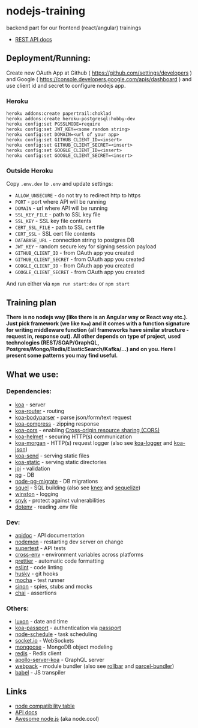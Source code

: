 # nodejs-training

backend part for our frontend (react/angular) trainings

* [REST API docs](http://salsita.github.io/nodejs-training/apidoc/)

## Deployment/Running:

Create new OAuth App at Github ( https://github.com/settings/developers )
and Google ( https://console.developers.google.com/apis/dashboard ) and use client id
and secret to configure nodejs app.

### Heroku

```
heroku addons:create papertrail:choklad
heroku addons:create heroku-postgresql:hobby-dev
heroku config:set PGSSLMODE=require
heroku config:set JWT_KEY=<some random string>
heroku config:set DOMAIN=<url of your app>
heroku config:set GITHUB_CLIENT_ID=<insert>
heroku config:set GITHUB_CLIENT_SECRET=<insert>
heroku config:set GOOGLE_CLIENT_ID=<insert>
heroku config:set GOOGLE_CLIENT_SECRET=<insert>
```

### Outside Heroku

Copy `.env.dev` to `.env` and update settings:

* `ALLOW_UNSECURE` - do not try to redirect http to https
* `PORT` - port where API will be running
* `DOMAIN` - url where API will be running
* `SSL_KEY_FILE` - path to SSL key file
* `SSL_KEY` - SSL key file contents
* `CERT_SSL_FILE` - path to SSL cert file
* `CERT_SSL` - SSL cert file contents
* `DATABASE_URL` - connection string to postgres DB
* `JWT_KEY` - random secure key for signing session payload
* `GITHUB_CLIENT_ID` - from OAuth app you created
* `GITHUB_CLIENT_SECRET` - from OAuth app you created
* `GOOGLE_CLIENT_ID` - from OAuth app you created
* `GOOGLE_CLIENT_SECRET` - from OAuth app you created

And run either via `npm run start:dev` or `npm start`

## Training plan

**There is no nodejs way (like there is an Angular way or React way etc.). Just pick framework (we like `Koa`)
and it comes with a function signature for writing middleware function (all frameworks have similar structure -
request in, response out). All other depends on type of project, used technologies (REST/SOAP/GraphQL,
Postgres/Mongo/Redis/ElasticSearch/Kafka/...) and on you. Here I present some patterns you may find useful.**

## What we use:

### Dependencies:

* [koa](http://koajs.com/) - server
* [koa-router](https://www.npmjs.com/package/koa-router) - routing
* [koa-bodyparser](https://www.npmjs.com/package/koa-bodyparser) - parse json/form/text request
* [koa-compress](https://www.npmjs.com/package/koa-compress) - zipping response
* [koa-cors](https://www.npmjs.com/package/koa-cors) - enabling [Cross-origin resource sharing (CORS)](https://en.wikipedia.org/wiki/Cross-origin_resource_sharing)
* [koa-helmet](https://www.npmjs.com/package/koa-helmet) - securing HTTP(s) communication
* [koa-morgan](https://www.npmjs.com/package/koa-morgan) - HTTP(s) request logger (also see [koa-logger](https://www.npmjs.com/package/koa-logger) and [koa-json](https://www.npmjs.com/package/koa-json))
* [koa-send](https://www.npmjs.com/package/koa-send) - serving static files
* [koa-static](https://www.npmjs.com/package/koa-static) - serving static directories
* [joi](https://www.npmjs.com/package/joi) - validation
* [pg](https://node-postgres.com/) - DB
* [node-pg-migrate](https://www.npmjs.com/package/node-pg-migrate) - DB migrations
* [squel](https://hiddentao.com/squel/) - SQL building (also see [knex](http://knexjs.org/) and [sequelize](http://docs.sequelizejs.com/))
* [winston](https://www.npmjs.com/package/winston) - logging
* [snyk](https://snyk.io/docs/using-snyk/) - protect against vulnerabilities
* [dotenv](https://www.npmjs.com/package/dotenv) - reading .env file

### Dev:

* [apidoc](http://apidocjs.com/) - API documentation
* [nodemon](http://nodemon.io/) - restarting dev server on change
* [supertest](https://www.npmjs.com/package/supertest) - API tests
* [cross-env](https://www.npmjs.com/package/cross-env) - environment variables across platforms
* [prettier](https://www.npmjs.com/package/prettier) - automatic code formatting
* [eslint](https://eslint.org/) - code linting
* [husky](https://www.npmjs.com/package/husky) - git hooks
* [mocha](https://mochajs.org/) - test runner
* [sinon](http://sinonjs.org/) - spies, stubs and mocks
* [chai](http://www.chaijs.com/) - assertions

### Others:

* [luxon](https://moment.github.io/luxon/) - date and time
* [koa-passport](https://www.npmjs.com/package/koa-passport) - authentication via [passport](http://www.passportjs.org/)
* [node-schedule](https://www.npmjs.com/package/node-schedule) - task scheduling
* [socket.io](https://socket.io/) - WebSockets
* [mongoose](http://mongoosejs.com/) - MongoDB object modeling
* [redis](https://www.npmjs.com/package/redis) - Redis client
* [apollo-server-koa](https://www.apollographql.com/docs/apollo-server/) - GraphQL server
* [webpack](https://webpack.js.org/) - module bundler (also see [rollbar](https://rollbar.com/docs/notifier/rollbar.js/) and [parcel-bundler](https://parceljs.org/))
* [babel](https://babeljs.io/) - JS transpiler

## Links

* [node compatibility table](https://node.green/)
* [API docs](https://nodejs.org/docs/latest/api/)
* [Awesome node.js](https://node.cool) (aka node.cool)
